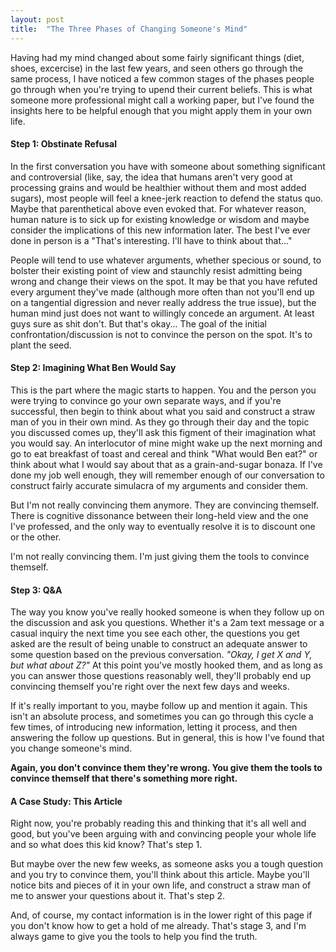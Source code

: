 ```yaml
---
layout: post
title:  "The Three Phases of Changing Someone's Mind"
---
```


Having had my mind changed about some fairly significant things (diet, shoes, excercise) in the last few years, and seen others go through the same process, I have noticed a few common stages of the phases people go through when you're trying to upend their current beliefs. This is what someone more professional might call a working paper, but I've found the insights here to be helpful enough that you might apply them in your own life.

<h4>Step 1: Obstinate Refusal</h4>
In the first conversation you have with someone about something significant and controversial (like, say, the idea that humans aren't very good at processing grains and would be healthier without them and most added sugars), most people will feel a knee-jerk reaction to defend the status quo. Maybe that parenthetical above even evoked that. For whatever reason, human nature is to sick up for existing knowledge or wisdom and maybe consider the implications of this new information later. The best I've ever done in person is a "That's interesting. I'll have to think about that..."

People will tend to use whatever arguments, whether specious or sound, to bolster their existing point of view and staunchly resist admitting being wrong and change their views on the spot. It may be that you have refuted every argument they've made (although more often than not you'll end up on a tangential digression and never really address the true issue), but the human mind just does not want to willingly concede an argument. At least guys sure as shit don't. But that's okay... The goal of the initial confrontation/discussion is not to convince the person on the spot. It's to plant the seed.

<h4>Step 2: Imagining What Ben Would Say</h4>

This is the part where the magic starts to happen. You and the person you were trying to convince go your own separate ways, and if you're successful, then begin to think about what you said and construct a straw man of you in their own mind. As they go through their day and the topic you discussed comes up, they'll ask this figment of their imagination what you would say. An interlocutor of mine might wake up the next morning and go to eat breakfast of toast and cereal and think "What would Ben eat?" or think about what I would say about that as a grain-and-sugar bonaza. If I've done my job well enough, they will remember enough of our conversation to construct fairly accurate simulacra of my arguments and consider them. 

But I'm not really convincing them anymore. They are convincing themself. There is cognitive dissonance between their long-held view and the one I've professed, and the only way to eventually resolve it is to discount one or the other.

I'm not really convincing them. I'm just giving them the tools to convince themself.

<h4>Step 3: Q&A</h4>

The way you know you've really hooked someone is when they follow up on the discussion and ask you questions. Whether it's a 2am text message or a casual inquiry the next time you see each other, the questions you get asked are the result of being unable to construct an adequate answer to some question based on the previous conversation. *"Okay, I get X and Y, but what about Z?"* At this point you've mostly hooked them, and as long as you can answer those questions reasonably well, they'll probably end up convincing themself you're right over the next few days and weeks.

If it's really important to you, maybe follow up and mention it again. This isn't an absolute process, and sometimes you can go through this cycle a few times, of introducing new information, letting it process, and then answering the follow up questions. But in general, this is how I've found that you change someone's mind.

**Again, you don't convince them they're wrong. You give them the tools to convince themself that there's something more right.**

<h4>A Case Study: This Article</h4>

Right now, you're probably reading this and thinking that it's all well and good, but you've been arguing with and convincing people your whole life and so what does this kid know? That's step 1.

But maybe over the new few weeks, as someone asks you a tough question and you try to convince them, you'll think about this article. Maybe you'll notice bits and pieces of it in your own life, and construct a straw man of me to answer your questions about it. That's step 2.

And, of course, my contact information is in the lower right of this page if you don't know how to get a hold of me already. That's stage 3, and I'm always game to give you the tools to help you find the truth.